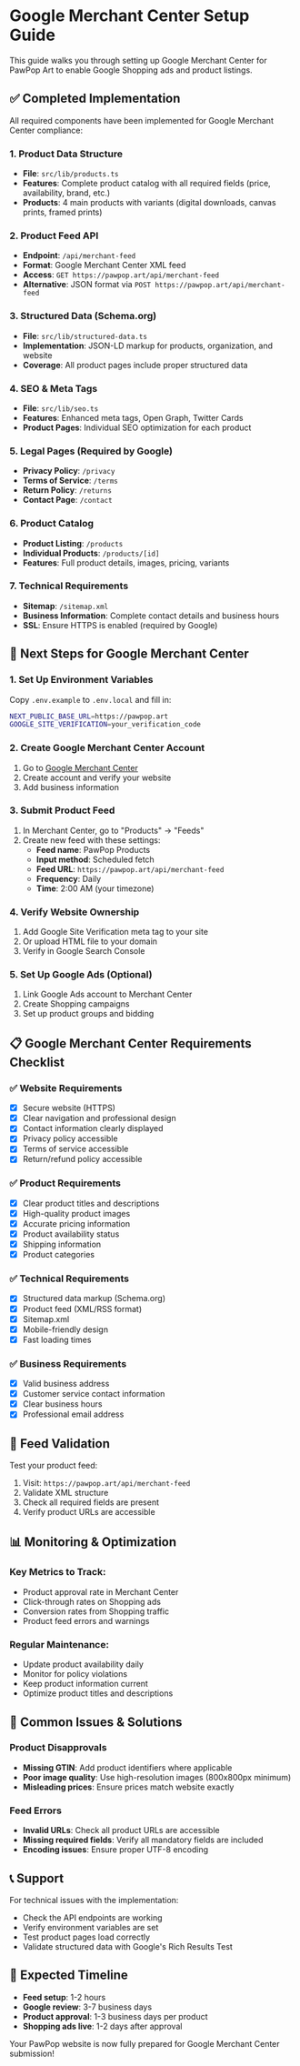 # Google Merchant Center Setup Guide

This guide walks you through setting up Google Merchant Center for PawPop Art to enable Google Shopping ads and product listings.

## ✅ Completed Implementation

All required components have been implemented for Google Merchant Center compliance:

### 1. Product Data Structure
- **File**: `src/lib/products.ts`
- **Features**: Complete product catalog with all required fields (price, availability, brand, etc.)
- **Products**: 4 main products with variants (digital downloads, canvas prints, framed prints)

### 2. Product Feed API
- **Endpoint**: `/api/merchant-feed`
- **Format**: Google Merchant Center XML feed
- **Access**: `GET https://pawpop.art/api/merchant-feed`
- **Alternative**: JSON format via `POST https://pawpop.art/api/merchant-feed`

### 3. Structured Data (Schema.org)
- **File**: `src/lib/structured-data.ts`
- **Implementation**: JSON-LD markup for products, organization, and website
- **Coverage**: All product pages include proper structured data

### 4. SEO & Meta Tags
- **File**: `src/lib/seo.ts`
- **Features**: Enhanced meta tags, Open Graph, Twitter Cards
- **Product Pages**: Individual SEO optimization for each product

### 5. Legal Pages (Required by Google)
- **Privacy Policy**: `/privacy`
- **Terms of Service**: `/terms`
- **Return Policy**: `/returns`
- **Contact Page**: `/contact`

### 6. Product Catalog
- **Product Listing**: `/products`
- **Individual Products**: `/products/[id]`
- **Features**: Full product details, images, pricing, variants

### 7. Technical Requirements
- **Sitemap**: `/sitemap.xml`
- **Business Information**: Complete contact details and business hours
- **SSL**: Ensure HTTPS is enabled (required by Google)

## 🚀 Next Steps for Google Merchant Center

### 1. Set Up Environment Variables
Copy `.env.example` to `.env.local` and fill in:
```bash
NEXT_PUBLIC_BASE_URL=https://pawpop.art
GOOGLE_SITE_VERIFICATION=your_verification_code
```

### 2. Create Google Merchant Center Account
1. Go to [Google Merchant Center](https://merchants.google.com/)
2. Create account and verify your website
3. Add business information

### 3. Submit Product Feed
1. In Merchant Center, go to "Products" → "Feeds"
2. Create new feed with these settings:
   - **Feed name**: PawPop Products
   - **Input method**: Scheduled fetch
   - **Feed URL**: `https://pawpop.art/api/merchant-feed`
   - **Frequency**: Daily
   - **Time**: 2:00 AM (your timezone)

### 4. Verify Website Ownership
1. Add Google Site Verification meta tag to your site
2. Or upload HTML file to your domain
3. Verify in Google Search Console

### 5. Set Up Google Ads (Optional)
1. Link Google Ads account to Merchant Center
2. Create Shopping campaigns
3. Set up product groups and bidding

## 📋 Google Merchant Center Requirements Checklist

### ✅ Website Requirements
- [x] Secure website (HTTPS)
- [x] Clear navigation and professional design
- [x] Contact information clearly displayed
- [x] Privacy policy accessible
- [x] Terms of service accessible
- [x] Return/refund policy accessible

### ✅ Product Requirements
- [x] Clear product titles and descriptions
- [x] High-quality product images
- [x] Accurate pricing information
- [x] Product availability status
- [x] Shipping information
- [x] Product categories

### ✅ Technical Requirements
- [x] Structured data markup (Schema.org)
- [x] Product feed (XML/RSS format)
- [x] Sitemap.xml
- [x] Mobile-friendly design
- [x] Fast loading times

### ✅ Business Requirements
- [x] Valid business address
- [x] Customer service contact information
- [x] Clear business hours
- [x] Professional email address

## 🔧 Feed Validation

Test your product feed:
1. Visit: `https://pawpop.art/api/merchant-feed`
2. Validate XML structure
3. Check all required fields are present
4. Verify product URLs are accessible

## 📊 Monitoring & Optimization

### Key Metrics to Track:
- Product approval rate in Merchant Center
- Click-through rates on Shopping ads
- Conversion rates from Shopping traffic
- Product feed errors and warnings

### Regular Maintenance:
- Update product availability daily
- Monitor for policy violations
- Keep product information current
- Optimize product titles and descriptions

## 🚨 Common Issues & Solutions

### Product Disapprovals
- **Missing GTIN**: Add product identifiers where applicable
- **Poor image quality**: Use high-resolution images (800x800px minimum)
- **Misleading prices**: Ensure prices match website exactly

### Feed Errors
- **Invalid URLs**: Check all product URLs are accessible
- **Missing required fields**: Verify all mandatory fields are included
- **Encoding issues**: Ensure proper UTF-8 encoding

## 📞 Support

For technical issues with the implementation:
- Check the API endpoints are working
- Verify environment variables are set
- Test product pages load correctly
- Validate structured data with Google's Rich Results Test

## 🎯 Expected Timeline

- **Feed setup**: 1-2 hours
- **Google review**: 3-7 business days
- **Product approval**: 1-3 business days per product
- **Shopping ads live**: 1-2 days after approval

Your PawPop website is now fully prepared for Google Merchant Center submission!

